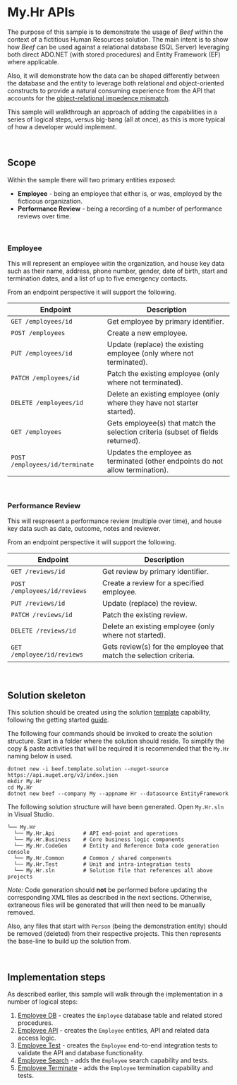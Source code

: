 ﻿# My.Hr APIs

The purpose of this sample is to demonstrate the usage of _Beef_ within the context of a fictitious Human Resources solution. The main intent is to show how _Beef_ can be used against a relational database (SQL Server) leveraging both direct ADO.NET (with stored procedures) and Entity Framework (EF) where applicable.

Also, it will demonstrate how the data can be shaped differently between the database and the entity to leverage both relational and object-oriented constructs to provide a natural consuming experience from the API that accounts for the [object-relational impedence mismatch](https://en.wikipedia.org/wiki/Object-relational_impedance_mismatch#:~:text=The%20object-relational%20impedance%20mismatch%20is%20a%20set%20of,to%20database%20tables%20defined%20by%20a%20relational%20schema.).

This sample will walkthrough an approach of adding the capabilities in a series of logical steps, versus big-bang (all at once), as this is more typical of how a developer would implement.

</br>

## Scope

Within the sample there will two primary entities exposed:
- **Employee** - being an employee that either is, or was, employed by the ficticous organization.
- **Performance Review** - being a recording of a number of performance reviews over time.

</br>

### Employee

This will represent an employee witin the organization, and house key data such as their name, address, phone number, gender, date of birth, start and termination dates, and a list of up to five emergency contacts.

From an endpoint perspective it will support the following.

Endpoint | Description
-|-
`GET /employees/id` | Get employee by primary identifier.
`POST /employees` | Create a new employee.
`PUT /employees/id` | Update (replace) the existing employee (only where not terminated).
`PATCH /employees/id` | Patch the existing employee (only where not terminated).
`DELETE /employees/id` | Delete an existing employee (only where they have not starter started).
`GET /employees` | Gets employee(s) that match the selection criteria (subset of fields returned).
`POST /employees/id/terminate` | Updates the employee as terminated (other endpoints do not allow termination).

</br>

### Performance Review

This will respresent a performance review (multiple over time), and house key data such as date, outcome, notes and reviewer.

From an endpoint perspective it will support the following.

Endpoint | Description
-|-
`GET /reviews/id` | Get review by primary identifier.
`POST /employees/id/reviews` | Create a review for a specified employee.
`PUT /reviews/id` | Update (replace) the review.
`PATCH /reviews/id` | Patch the existing review.
`DELETE /reviews/id` | Delete an existing employee (only where not started).
`GET /employee/id/reviews` | Gets review(s) for the employee that match the selection criteria.

</br>

## Solution skeleton

This solution should be created using the solution [template](../../templates/Beef.Template.Solution/README.md) capability, following the getting started [guide](../../docs/Sample-EntityFramework-GettingStarted.md).

The following four commands should be invoked to create the solution structure. Start in a folder where the solution should reside. To simplify the copy & paste activities that will be required it is recommended that the `My.Hr` naming below is used.

```
dotnet new -i beef.template.solution --nuget-source https://api.nuget.org/v3/index.json
mkdir My.Hr
cd My.Hr
dotnet new beef --company My --appname Hr --datasource EntityFramework
```

The following solution structure will have been generated. Open `My.Hr.sln` in Visual Studio.

```
└── My.Hr
  └── My.Hr.Api         # API end-point and operations
  └── My.Hr.Business    # Core business logic components
  └── My.Hr.CodeGen     # Entity and Reference Data code generation console
  └── My.Hr.Common      # Common / shared components
  └── My.Hr.Test        # Unit and intra-integration tests
  └── My.Hr.sln         # Solution file that references all above projects
```

_Note:_ Code generation should **not** be performed before updating the corresponding XML files as described in the next sections. Otherwise, extraneous files will be generated that will then need to be manually removed.

Also, any files that start with `Person` (being the demonstration entity) should be removed (deleted) from their respective projects. This then represents the base-line to build up the solution from.

</br>

## Implementation steps

As described earlier, this sample will walk through the implementation in a number of logical steps:
1. [Employee DB](./docs/Employee-DB.md) - creates the `Employee` database table and related stored procedures.
2. [Employee API](./docs/Employee-Api.md) - creates the `Employee` entities, API and related data access logic.
3. [Employee Test](./docs/Employee-Test.md) - creates the `Employee` end-to-end integration tests to validate the API and database functionality.
4. [Employee Search](./docs/Employee-Search.md) - adds the `Employee` search capability and tests.
5. [Employee Terminate](./docs/Employee-Terminate.md) - adds the `Employee` termination capability and tests.